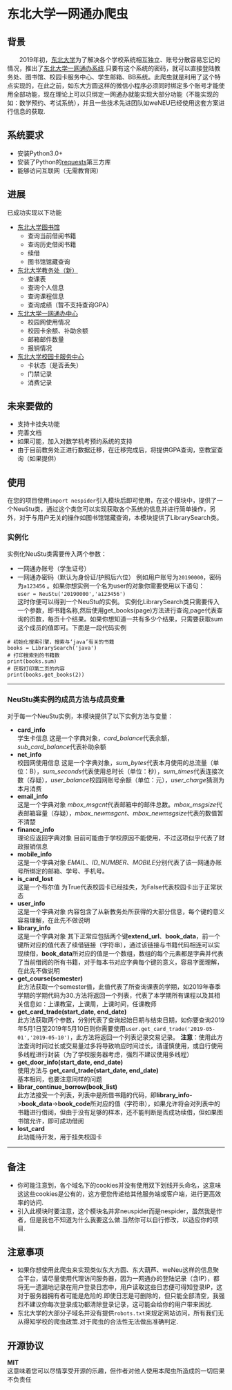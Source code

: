 # 东北大学一网通办爬虫
## 背景
&emsp;&emsp;2019年初，[东北大学](https://www.neu.edu.cn/)为了解决各个学校系统相互独立、账号分散容易忘记的情况，推出了[东北大学一网通办系统](https://eone.neu.edu.cn/).只要有这个系统的密码，就可以直接登陆教务处、图书馆、校园卡服务中心、学生邮箱、BB系统。此爬虫就是利用了这个特点实现的，在此之前，如东大方圆这样的微信小程序必须同时绑定多个账号才能使用全部功能，现在理论上可以只绑定一网通办就能实现大部分功能（不能实现的如：数学预约、考试系统），并且一些技术先进团队如weNEU已经使用这套方案进行信息的获取.
## 系统要求
* 安装Python3.0+
* 安装了Python的[requests](https://2.python-requests.org/en/master/)第三方库
* 能够访问互联网（无需教育网）
## 进展
已成功实现以下功能
* [东北大学图书馆](http://202.118.8.7:8991/F/)
  * 查询当前借阅书籍
  * 查询历史借阅书籍
  * 续借
  * 图书馆馆藏查询
* [东北大学教务处（新）](http://219.216.96.4/eams/homeExt.action)
  * 查课表
  * 查询个人信息
  * 查询课程信息
  * 查询成绩（暂不支持查询GPA）
* [东北大学一网通办中心](https://portal.neu.edu.cn/)
  * 校园网使用情况
  * 校园卡余额、补助余额
  * 邮箱邮件数量
  * 报销情况
* [东北大学校园卡服务中心](http://ecard.neu.edu.cn)
  * 卡状态（是否丢失）
  * 门禁记录
  * 消费记录
## 未来要做的
* 支持卡挂失功能
* 完善文档
* 如果可能，加入对数学机考预约系统的支持
* 由于目前教务处正进行数据迁移，在迁移完成后，将提供GPA查询，空教室查询（如果提供）
## 使用
在您的项目使用`import nespider`引入模块后即可使用，在这个模块中，提供了一个NeuStu类，通过这个类您可以实现获取各个系统的信息并进行简单操作，另外，对于与用户无关的操作如图书馆馆藏查询，本模块提供了LibrarySearch类。  
### 实例化
实例化NeuStu类需要传入两个参数：
* 一网通办账号（学生证号）
* 一网通办密码（默认为身份证/护照后六位）
例如用户账号为`20190000`，密码为`a123456` 。如果你想实例一个名为user的对象你需要使用以下语句：  
`user = NeuStu('20190000','a123456')`  
这时你便可以得到一个NeuStu的实例。
实例化LibrarySearch类只需要传入一个参数，即书籍名称,然后使用get_books(page)方法进行查询,page代表查询的页数，每页十个结果。如果你想知道一共有多少个结果，只需要获取sum这个成员的值即可。下面是一段代码实例
```
# 初始化搜索引擎，搜索与‘java’有关的书籍  
books = LibrarySearch('java')  
# 打印搜索到的书籍数  
print(books.sum)  
# 获取打印第二页的内容  
print(books.get_books(2))  
```
***
### NeuStu类实例的成员方法与成员变量
对于每一个NeuStu实例，本模块提供了以下实例方法与变量：
* **card_info**  
学生卡信息 这是一个字典对象，*card_balance*代表余额，*sub_card_balance*代表补助余额
* **net_info**  
校园网使用信息 这是一个字典对象，*sum_bytes*代表本月使用的总流量（单位：B），*sum_seconds*代表使用总时长（单位：秒），*sum_times*代表连接次数（存疑），*user_balance*校园网账号余额（单位：元），*user_charge*猜测为本月消费
* **email_info**  
这是一个字典对象 *mbox_msgcnt*代表邮箱中的邮件总数。*mbox_msgsize*代表邮箱容量（存疑），*mbox_newmsgcnt*、*mbox_newmsgsize*代表的数值暂不清楚
* **finance_info**  
理论应返回字典对象 目前可能由于学校原因不能使用，不过这项似乎代表了财政报销信息
* **mobile_info**  
这是一个字典对象 *EMAIL*、*ID_NUMBER*、*MOBILE*分别代表了该一网通办账号所绑定的邮箱、学号、手机号。
* **is_card_lost**  
这是一个布尔值 为True代表校园卡已经挂失，为False代表校园卡出于正常状态
* **user_info**  
这是一个字典对象 内容包含了从新教务处所获得的大部分信息，每个键的意义容易理解，在此先不做说明
* **library_info**  
这是一个字典对象 其下正常应包括两个键**extend_url**、**book_data**，前一个键所对应的值代表了续借链接（字符串），通过该链接与书籍代码相连可以实现续借，**book_data**所对应的值是一个数组，数组的每个元素都是字典并代表了当前借阅的所有书籍，对于每本书对应字典每个键的意义，容易字面理解，在此先不做说明
* **get_course(semester)**  
此方法获取一个semester值，此值代表了所查询课表的学期，如2019年春季学期的学期代码为30.方法将返回一个列表，代表了本学期所有课程以及其相关信息如：上课教室，上课周，上课时间，任课教师
* **get_card_trade(start_date, end_date)**  
此方法获取两个参数，分别代表了查询起始日期与结束日期，如你要查询2019年5月1日至2019年5月10日则你需要使用`user.get_card_trade('2019-05-01','2019-05-10')`，此方法将返回一个列表记录交易记录。 
**注意**：使用此方法查询时间过长或交易量过多将导致响应时间过长，请谨慎使用，或自行使用多线程进行封装（为了学校服务器考虑，强烈不建议使用多线程）
* **get_door_info(start_date, end_date)**  
使用方法与 **get_card_trade(start_date, end_date)**  
基本相同，也要注意同样的问题
* **librar_continue_borrow(book_list)**  
此方法接受一个列表，列表中是所借书籍的代码，即**library_info**->**book_data**->**book_code**所对应的值（字符串），如果允许将会对列表中的书籍进行借阅，但由于没有足够的样本，还不能判断是否成功续借，但如果图书馆允许，即可成功借阅
* **lost_card**  
此功能待开发，用于挂失校园卡
***
## 备注
* 你可能注意到，各个域名下的cookies并没有使用双下划线开头命名，这意味这这些cookies是公有的，这方便您传递给其他服务端或客户端，进行更高效率的访问.
* 引入此模块时要注意，这个模块名并非neuspider而是nespider，虽然我是作者，但是我也不知道为什么我要这么做.当然你可以自行修改，以适应你的项目.
## 注意事项
* 如果你想使用此爬虫来实现类似东大方圆、东大葫芦、weNeu这样的信息聚合平台，请尽量使用代理访问服务器，因为一网通办的登陆记录（含IP），都将无一遗漏地记录在用户登录日志中，用户读取这些日志便可得知登录IP，这对于服务器拥有者可能是危险的.即使日志是可删除的，但只能全部清空，我强烈不建议你每次登录成功都清除登录记录，这可能会给你的用户带来困扰.
* 东北大学的大部分子域名并没有提供`robots.txt`来规定网站访问，所有我们无从得知学校的爬虫政策.对于爬虫的合法性无法做出准确判定.

## 开源协议
**MIT**  
这意味着您可以尽情享受开源的乐趣，但作者对他人使用本爬虫所造成的一切后果不负责任
